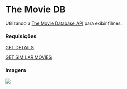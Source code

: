 # The Movie DB
 Utilizando a [The Movie Database API](https://developers.themoviedb.org/3/getting-started/introduction) para exibir filmes.
 
### Requisições

[GET DETAILS](https://developers.themoviedb.org/3/movies/get-movie-details)

[GET SIMILAR MOVIES](https://developers.themoviedb.org/3/movies/get-similar-movies)

### Imagem

![](https://github.com/davif10/themoviedb-android-kotlin/blob/main/themoviedb.gif)